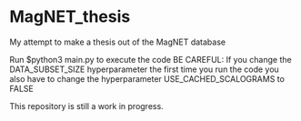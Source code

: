 # MagNET_thesis
My attempt to make a thesis out of the MagNET database

Run $python3 main.py to execute the code
BE CAREFUL: If you change the DATA_SUBSET_SIZE hyperparameter the first time you run the code you also have to change the 
            hyperparameter USE_CACHED_SCALOGRAMS to FALSE


This repository is still a work in progress.

